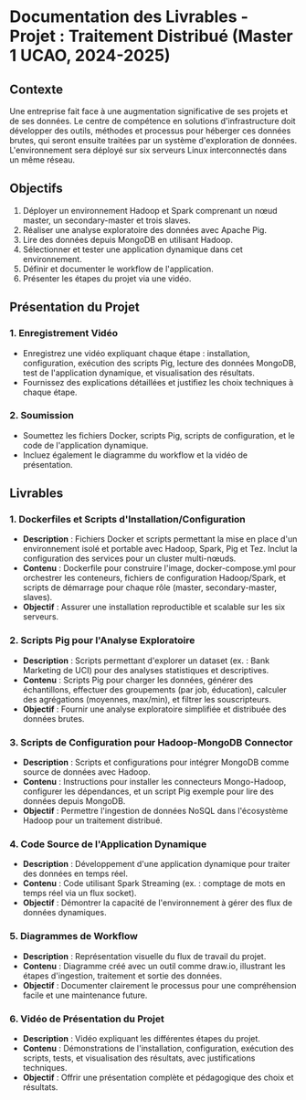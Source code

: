 # Documentation des Livrables - Projet : Traitement Distribué (Master 1 UCAO, 2024-2025)

## Contexte
Une entreprise fait face à une augmentation significative de ses projets et de ses données. Le centre de compétence en solutions d'infrastructure doit développer des outils, méthodes et processus pour héberger ces données brutes, qui seront ensuite traitées par un système d'exploration de données. L'environnement sera déployé sur six serveurs Linux interconnectés dans un même réseau.

## Objectifs
1. Déployer un environnement Hadoop et Spark comprenant un nœud master, un secondary-master et trois slaves.
2. Réaliser une analyse exploratoire des données avec Apache Pig.
3. Lire des données depuis MongoDB en utilisant Hadoop.
4. Sélectionner et tester une application dynamique dans cet environnement.
5. Définir et documenter le workflow de l'application.
6. Présenter les étapes du projet via une vidéo.

## Présentation du Projet
### 1. Enregistrement Vidéo
- Enregistrez une vidéo expliquant chaque étape : installation, configuration, exécution des scripts Pig, lecture des données MongoDB, test de l'application dynamique, et visualisation des résultats.
- Fournissez des explications détaillées et justifiez les choix techniques à chaque étape.

### 2. Soumission
- Soumettez les fichiers Docker, scripts Pig, scripts de configuration, et le code de l'application dynamique.
- Incluez également le diagramme du workflow et la vidéo de présentation.

## Livrables

### 1. Dockerfiles et Scripts d'Installation/Configuration
- **Description** : Fichiers Docker et scripts permettant la mise en place d'un environnement isolé et portable avec Hadoop, Spark, Pig et Tez. Inclut la configuration des services pour un cluster multi-nœuds.
- **Contenu** : Dockerfile pour construire l'image, docker-compose.yml pour orchestrer les conteneurs, fichiers de configuration Hadoop/Spark, et scripts de démarrage pour chaque rôle (master, secondary-master, slaves).
- **Objectif** : Assurer une installation reproductible et scalable sur les six serveurs.

### 2. Scripts Pig pour l'Analyse Exploratoire
- **Description** : Scripts permettant d'explorer un dataset (ex. : Bank Marketing de UCI) pour des analyses statistiques et descriptives.
- **Contenu** : Scripts Pig pour charger les données, générer des échantillons, effectuer des groupements (par job, éducation), calculer des agrégations (moyennes, max/min), et filtrer les souscripteurs.
- **Objectif** : Fournir une analyse exploratoire simplifiée et distribuée des données brutes.

### 3. Scripts de Configuration pour Hadoop-MongoDB Connector
- **Description** : Scripts et configurations pour intégrer MongoDB comme source de données avec Hadoop.
- **Contenu** : Instructions pour installer les connecteurs Mongo-Hadoop, configurer les dépendances, et un script Pig exemple pour lire des données depuis MongoDB.
- **Objectif** : Permettre l'ingestion de données NoSQL dans l'écosystème Hadoop pour un traitement distribué.

### 4. Code Source de l'Application Dynamique
- **Description** : Développement d'une application dynamique pour traiter des données en temps réel.
- **Contenu** : Code utilisant Spark Streaming (ex. : comptage de mots en temps réel via un flux socket).
- **Objectif** : Démontrer la capacité de l'environnement à gérer des flux de données dynamiques.

### 5. Diagrammes de Workflow
- **Description** : Représentation visuelle du flux de travail du projet.
- **Contenu** : Diagramme créé avec un outil comme draw.io, illustrant les étapes d'ingestion, traitement et sortie des données.
- **Objectif** : Documenter clairement le processus pour une compréhension facile et une maintenance future.

### 6. Vidéo de Présentation du Projet
- **Description** : Vidéo expliquant les différentes étapes du projet.
- **Contenu** : Démonstrations de l'installation, configuration, exécution des scripts, tests, et visualisation des résultats, avec justifications techniques.
- **Objectif** : Offrir une présentation complète et pédagogique des choix et résultats.

